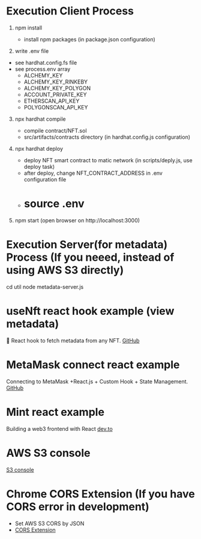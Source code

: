 # Execution Client Process

1. npm install

   - install npm packages (in package.json configuration)

2. write .env file

- see hardhat.config.fs file
- see process.env array
  - ALCHEMY_KEY
  - ALCHEMY_KEY_RINKEBY
  - ALCHEMY_KEY_POLYGON
  - ACCOUNT_PRIVATE_KEY
  - ETHERSCAN_API_KEY
  - POLYGONSCAN_API_KEY

3. npx hardhat compile

   - compile contract/NFT.sol
   - src/artifacts/contracts directory (in hardhat.config.js configuration)

4. npx hardhat deploy

   - deploy NFT smart contract to matic network (in scripts/deply.js, use deploy task)
   - after deploy, change NFT_CONTRACT_ADDRESS in .env configuration file
   - # source .env

5. npm start (open browser on http://localhost:3000)

# Execution Server(for metadata) Process (If you neeed, instead of using AWS S3 directly)

cd util
node metadata-server.js

# useNft react hook example (view metadata)

🍮 React hook to fetch metadata from any NFT. [GitHub](https://use-nft.spectre.xyz/)

# MetaMask connect react example

Connecting to MetaMask +React.js + Custom Hook + State Management. [GitHub](https://github.com/blakewood84/react-metamask-medium)

# Mint react example

Building a web3 frontend with React [dev.to](https://dev.to/rounakbanik/building-a-web3-frontend-with-react-340c)

# AWS S3 console

[S3 console](https://crypto-badge.signin.aws.amazon.com/console)

# Chrome CORS Extension (If you have CORS error in development)

- Set AWS S3 CORS by JSON
- [CORS Extension](https://chrome.google.com/webstore/detail/allow-cors-access-control/lhobafahddgcelffkeicbaginigeejlf/related?hl=en)
